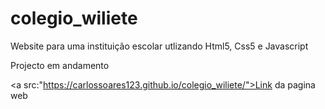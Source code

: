 # colegio_wiliete
 Website para uma instituição escolar utlizando Html5, Css5 e Javascript



Projecto em andamento 

<a src:"https://carlossoares123.github.io/colegio_wiliete/">Link da pagina web</a>
